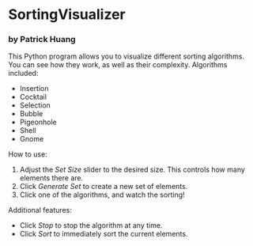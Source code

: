 # SortingVisualizer
### by Patrick Huang

This Python program allows you to visualize different sorting algorithms. You can see how they work, as well as their complexity.
Algorithms included:
* Insertion
* Cocktail
* Selection
* Bubble
* Pigeonhole
* Shell
* Gnome

How to use:
1. Adjust the _Set Size_ slider to the desired size. This controls how many elements there are.
2. Click _Generate Set_ to create a new set of elements.
3. Click one of the algorithms, and watch the sorting!

Additional features:
* Click _Stop_ to stop the algorithm at any time.
* Click _Sort_ to immediately sort the current elements.